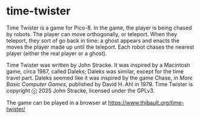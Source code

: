 # time-twister
Time Twister is a game for Pico-8. In the game, the player is being
chased by robots. The player can move orthogonally, or teleport. When
they teleport, they sort of go back in time: a ghost appears and
enacts the moves the player made up until the teleport. Each robot
chases the nearest player (either the real player or a ghost).

Time Twister was written by John Stracke. It was inspired by a
Macintosh game, circa 1987, called Daleks; Daleks was similar, except
for the time travel part. Daleks seemed like it was inspired by the
game Chase, in _More Basic Computer Games_, published by David H. Ahl
in 1979. Time Twister is copyright ⓒ 2025 John Stracke, licensed under
the GPLv3.

The game can be played in a browser at
https://www.thibault.org/time-twister/
